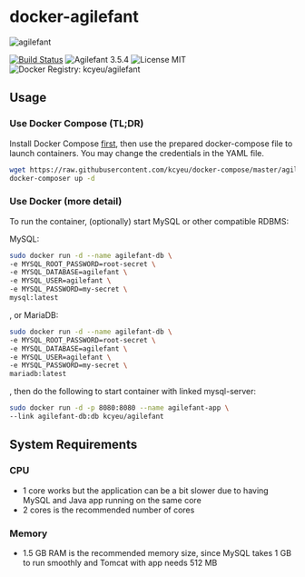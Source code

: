 # docker-agilefant
![agilefant](http://i.imgur.com/ZLdI02W.png)

[![Build Status](https://travis-ci.org/kcyeu/docker-agilefant.svg?branch=master)](https://travis-ci.org/kcyeu/docker-agilefant) ![Agilefant 3.5.4](https://img.shields.io/badge/agilefant-3.5.4-brightgreen.svg) ![License MIT](https://img.shields.io/badge/license-MIT-blue.svg) ![Docker Registry: kcyeu/agilefant](https://img.shields.io/badge/docker-kcyeu\/agilefant-blue.svg)

## Usage

### Use Docker Compose (TL;DR)

Install Docker Compose [first](https://docs.docker.com/compose/install/), then use the prepared docker-compose file to launch containers. You may change the credentials in the YAML file.

```bash
wget https://raw.githubusercontent.com/kcyeu/docker-compose/master/agilefant/docker-compose.yml
docker-composer up -d
```


### Use Docker (more detail)
To run the container, (optionally) start MySQL or other compatible RDBMS:

MySQL:
```bash
sudo docker run -d --name agilefant-db \
-e MYSQL_ROOT_PASSWORD=root-secret \
-e MYSQL_DATABASE=agilefant \
-e MYSQL_USER=agilefant \
-e MYSQL_PASSWORD=my-secret \
mysql:latest
```


, or MariaDB:
```bash
sudo docker run -d --name agilefant-db \
-e MYSQL_ROOT_PASSWORD=root-secret \
-e MYSQL_DATABASE=agilefant \
-e MYSQL_USER=agilefant \
-e MYSQL_PASSWORD=my-secret \
mariadb:latest
```

, then do the following to start container with linked mysql-server:
```bash
sudo docker run -d -p 8080:8080 --name agilefant-app \
--link agilefant-db:db kcyeu/agilefant
```

## System Requirements

### CPU
  * 1 core works but the application can be a bit slower due to having MySQL and Java app running on the same core
  * 2 cores is the recommended number of cores

### Memory
  * 1.5 GB RAM is the recommended memory size, since MySQL takes 1 GB to run smoothly and Tomcat with app needs 512 MB

